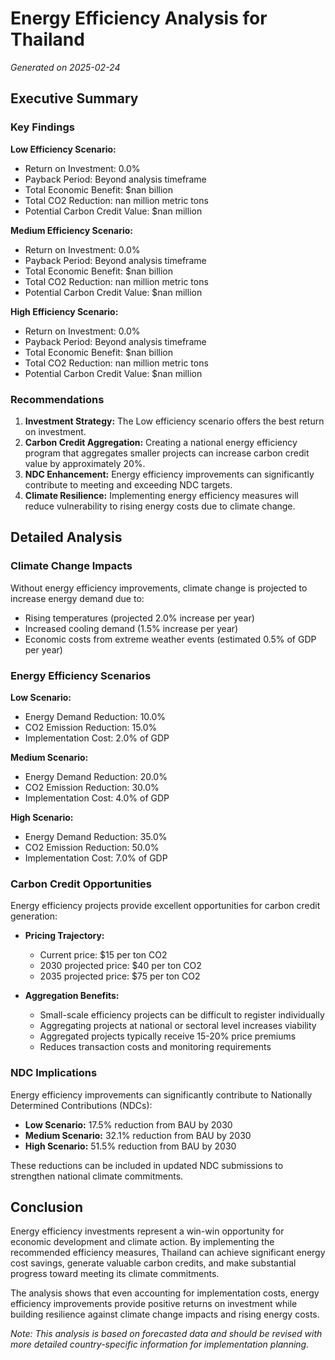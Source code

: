 # Energy Efficiency Analysis for Thailand

*Generated on 2025-02-24*

## Executive Summary

### Key Findings

**Low Efficiency Scenario:**

- Return on Investment: 0.0%
- Payback Period: Beyond analysis timeframe
- Total Economic Benefit: $nan billion
- Total CO2 Reduction: nan million metric tons
- Potential Carbon Credit Value: $nan million

**Medium Efficiency Scenario:**

- Return on Investment: 0.0%
- Payback Period: Beyond analysis timeframe
- Total Economic Benefit: $nan billion
- Total CO2 Reduction: nan million metric tons
- Potential Carbon Credit Value: $nan million

**High Efficiency Scenario:**

- Return on Investment: 0.0%
- Payback Period: Beyond analysis timeframe
- Total Economic Benefit: $nan billion
- Total CO2 Reduction: nan million metric tons
- Potential Carbon Credit Value: $nan million

### Recommendations

1. **Investment Strategy:** The Low efficiency scenario offers the best return on investment.
2. **Carbon Credit Aggregation:** Creating a national energy efficiency program that aggregates smaller projects can increase carbon credit value by approximately 20%.
3. **NDC Enhancement:** Energy efficiency improvements can significantly contribute to meeting and exceeding NDC targets.
4. **Climate Resilience:** Implementing energy efficiency measures will reduce vulnerability to rising energy costs due to climate change.

## Detailed Analysis

### Climate Change Impacts

Without energy efficiency improvements, climate change is projected to increase energy demand due to:

- Rising temperatures (projected 2.0% increase per year)
- Increased cooling demand (1.5% increase per year)
- Economic costs from extreme weather events (estimated 0.5% of GDP per year)

### Energy Efficiency Scenarios

**Low Scenario:**

- Energy Demand Reduction: 10.0%
- CO2 Emission Reduction: 15.0%
- Implementation Cost: 2.0% of GDP

**Medium Scenario:**

- Energy Demand Reduction: 20.0%
- CO2 Emission Reduction: 30.0%
- Implementation Cost: 4.0% of GDP

**High Scenario:**

- Energy Demand Reduction: 35.0%
- CO2 Emission Reduction: 50.0%
- Implementation Cost: 7.0% of GDP

### Carbon Credit Opportunities

Energy efficiency projects provide excellent opportunities for carbon credit generation:

- **Pricing Trajectory:**
  - Current price: $15 per ton CO2
  - 2030 projected price: $40 per ton CO2
  - 2035 projected price: $75 per ton CO2

- **Aggregation Benefits:**
  - Small-scale efficiency projects can be difficult to register individually
  - Aggregating projects at national or sectoral level increases viability
  - Aggregated projects typically receive 15-20% price premiums
  - Reduces transaction costs and monitoring requirements

### NDC Implications

Energy efficiency improvements can significantly contribute to Nationally Determined Contributions (NDCs):

- **Low Scenario:** 17.5% reduction from BAU by 2030
- **Medium Scenario:** 32.1% reduction from BAU by 2030
- **High Scenario:** 51.5% reduction from BAU by 2030

These reductions can be included in updated NDC submissions to strengthen national climate commitments.

## Conclusion

Energy efficiency investments represent a win-win opportunity for economic development and climate action. By implementing the recommended efficiency measures, Thailand can achieve significant energy cost savings, generate valuable carbon credits, and make substantial progress toward meeting its climate commitments.

The analysis shows that even accounting for implementation costs, energy efficiency improvements provide positive returns on investment while building resilience against climate change impacts and rising energy costs.

*Note: This analysis is based on forecasted data and should be revised with more detailed country-specific information for implementation planning.*
